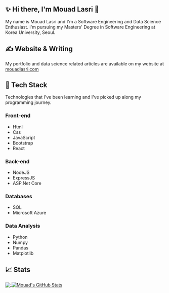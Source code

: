 ## ✨ Hi there, I'm Mouad Lasri 👋

<!--
**mouadlasri/mouadlasri** is a ✨ _special_ ✨ repository because its `README.md` (this file) appears on your GitHub profile.

Here are some ideas to get you started:

- 🔭 I’m currently working on ...
- 🌱 I’m currently learning ...
- 👯 I’m looking to collaborate on ...
- 🤔 I’m looking for help with ...
- 💬 Ask me about ...
- 📫 How to reach me: ...
- 😄 Pronouns: ...
- ⚡ Fun fact: ...
-->

My name is Mouad Lasri and I'm a Software Engineering and Data Science Enthusiast. I'm pursuing my Masters' Degree in Software Engineering at Korea University, Seoul.

## &#x270d; Website & Writing
My portfolio and data science related articles are available on my website at <a href="https://mouadlasri.com/">mouadlasri.com</a>


## 🔧  Tech Stack

Technologies that I've been learning and I've picked up along my programming journey.

### Front-end
- Html
- Css
- JavaScript
- Bootstrap
- React

### Back-end
- NodeJS
- ExpressJS
- ASP.Net Core

### Databases
- SQL
- Microsoft Azure

### Data Analysis
- Python
- Numpy
- Pandas
- Matplotlib

## &#x1f4c8; Stats

<a href="https://github.com/mouadlasri/mouadlasri">
  <img align="center" src="https://github-readme-stats.vercel.app/api/top-langs/?username=mouadlasri&hide=java,html,tex&title_color=ffffff&text_color=c9cacc&icon_color=2bbc8a&bg_color=1d1f21&langs_count=3" />
</a>
<a href="https://github.com/mouadlasri/mouadlasri">
  <img align="center" src="https://github-readme-stats.vercel.app/api?username=mouadlasri&show_icons=true&line_height=27&count_private=true&title_color=ffffff&text_color=c9cacc&icon_color=2bbc8a&bg_color=1d1f21" alt="Mouad's GitHub Stats" />
</a>

